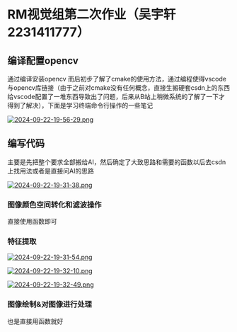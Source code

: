 # RM视觉组第二次作业（吴宇轩2231411777）

## 编译配置opencv

通过编译安装opencv
而后初步了解了cmake的使用方法，通过编程使得vscode与opencv库链接（由于之前对cmake没有任何概念，直接生搬硬套csdn上的东西给vscode配置了一堆东西导致出了问题，后来从B站上稍微系统的了解了一下才得到了解决），下面是学习终端命令行操作的一些笔记

[![2024-09-22-19-56-29.png](https://i.postimg.cc/SxKPsJmZ/2024-09-22-19-56-29.png)](https://postimg.cc/0bLnX5Mm)

## 编写代码

主要是先把整个要求全部搬给AI，然后确定了大致思路和需要的函数以后去csdn上找用法或者是直接问AI的思路

[![2024-09-22-19-31-38.png](https://i.postimg.cc/Dz8RCmDW/2024-09-22-19-31-38.png)](https://postimg.cc/NyvNFGQY)

### 图像颜色空间转化和滤波操作

直接使用函数即可
### 特征提取

[![2024-09-22-19-31-54.png](https://i.postimg.cc/Bbcz8F8z/2024-09-22-19-31-54.png)](https://postimg.cc/zHv76VFw)

[![2024-09-22-19-32-10.png](https://i.postimg.cc/FK88wN5T/2024-09-22-19-32-10.png)](https://postimg.cc/QBgfTLM7)

[![2024-09-22-19-32-49.png](https://i.postimg.cc/MTBNSNzq/2024-09-22-19-32-49.png)](https://postimg.cc/1n9J0Wgj)

### 图像绘制&对图像进行处理

也是直接用函数就好
